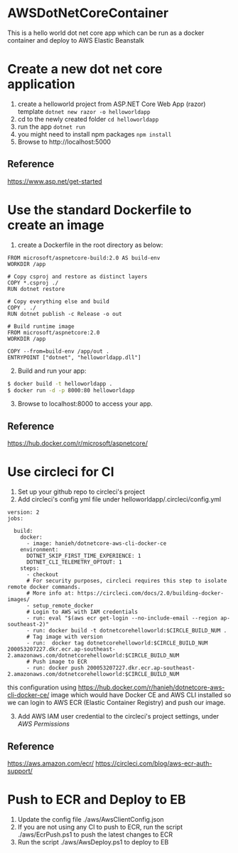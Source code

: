 # AWSDotNetCoreContainer
This is a hello world dot net core app  which can be run as a docker container and deploy to AWS Elastic Beanstalk

# Create a new dot net core application

1. create a helloworld project from ASP.NET Core Web App (razor) template 
``` dotnet new razor -o helloworldapp ```
2. cd to the newly created folder
``` cd helloworldapp ```
3. run the app
``` dotnet run ```
3. you might need to install npm packages 
``` npm install ```
5. Browse to http://localhost:5000

## Reference
https://www.asp.net/get-started

# Use the standard Dockerfile to create an image
1. create a Dockerfile in the root directory as below:
```
FROM microsoft/aspnetcore-build:2.0 AS build-env
WORKDIR /app

# Copy csproj and restore as distinct layers
COPY *.csproj ./
RUN dotnet restore

# Copy everything else and build
COPY . ./
RUN dotnet publish -c Release -o out

# Build runtime image
FROM microsoft/aspnetcore:2.0
WORKDIR /app

COPY --from=build-env /app/out .
ENTRYPOINT ["dotnet", "helloworldapp.dll"]
```
2. Build and run your app:
``` bash
$ docker build -t helloworldapp .
$ docker run -d -p 8000:80 helloworldapp
```
3. Browse to localhost:8000 to access your app.

## Reference
https://hub.docker.com/r/microsoft/aspnetcore/

# Use circleci for CI
1. Set up your github repo to circleci's project
2. Add circleci's config yml file under helloworldapp/.circleci/config.yml
```
version: 2
jobs:

  build:
    docker:
      - image: hanieh/dotnetcore-aws-cli-docker-ce
    environment:
      DOTNET_SKIP_FIRST_TIME_EXPERIENCE: 1
      DOTNET_CLI_TELEMETRY_OPTOUT: 1
    steps:
      - checkout
      # For security purposes, circleci requires this step to isolate remote docker commands. 
      # More info at: https://circleci.com/docs/2.0/building-docker-images/
      - setup_remote_docker
      # Login to AWS with IAM credentials
      - run: eval "$(aws ecr get-login --no-include-email --region ap-southeast-2)"
      - run: docker build -t dotnetcorehelloworld:$CIRCLE_BUILD_NUM .
      # Tag image with version
      - run:  docker tag dotnetcorehelloworld:$CIRCLE_BUILD_NUM 200053207227.dkr.ecr.ap-southeast-2.amazonaws.com/dotnetcorehelloworld:$CIRCLE_BUILD_NUM
      # Push image to ECR
      - run: docker push 200053207227.dkr.ecr.ap-southeast-2.amazonaws.com/dotnetcorehelloworld:$CIRCLE_BUILD_NUM
```
this configuration using https://hub.docker.com/r/hanieh/dotnetcore-aws-cli-docker-ce/ image which would have Docker CE and AWS CLI installed so we can login to AWS ECR (Elastic Container Registry) and push our image.

3. Add AWS IAM user credential to the circleci's project settings, under *AWS Permissions*

## Reference
https://aws.amazon.com/ecr/
https://circleci.com/blog/aws-ecr-auth-support/

# Push to ECR and Deploy to EB
1. Update the config file ./aws/AwsClientConfig.json 
2. If you are not using any CI to push to ECR, run the script ./aws/EcrPush.ps1 to push the latest changes to ECR
3. Run the script ./aws/AwsDeploy.ps1 to deploy to EB



